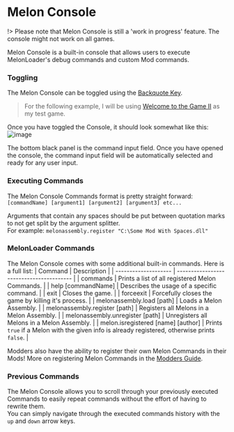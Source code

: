 # Melon Console

!> Please note that Melon Console is still a 'work in progress' feature. The console might not work on all games.

Melon Console is a built-in console that allows users to execute MelonLoader's debug commands and custom Mod commands.

### Toggling

The Melon Console can be toggled using the [Backquote Key](https://www.computerhope.com/jargon/b/backquot.htm).

> For the following example, I will be using [Welcome to the Game II](https://store.steampowered.com/app/720250/Welcome_to_the_Game_II/) as my test game.

Once you have toggled the Console, it should look somewhat like this:<br>
![image](https://user-images.githubusercontent.com/61495410/157124552-2ede1699-aa8e-4d9e-b842-e80da0323062.png)

The bottom black panel is the command input field. Once you have opened the console, the command input field will be automatically selected and ready for any user input.

### Executing Commands

The Melon Console Commands format is pretty straight forward: `[commandName] [argument1] [argument2] [argument3] etc...`

Arguments that contain any spaces should be put between quotation marks to not get split by the argument splitter.<br>
For example: `melonassembly.register "C:\Some Mod With Spaces.dll"`

### MelonLoader Commands

The Melon Console comes with some additional built-in commands. Here is a full list:
| Command              | Description                              |
| -------------------- | ---------------------------------------- |
| commands	| Prints a list of all registered Melon Commands. |
| help [commandName]	| Describes the usage of a specific command. |
| exit	| Closes the game. |
| forceexit	| Forcefully closes the game by killing it's process. |
| melonassembly.load [path]	| Loads a Melon Assembly. |
| melonassembly.register [path]	| Registers all Melons in a Melon Assembly. |
| melonassembly.unregister [path]	| Unregisters all Melons in a Melon Assembly. |
| melon.isregistered [name] \[author]	| Prints `true` if a Melon with the given info is already registered, otherwise prints `false`. |

Modders also have the ability to register their own Melon Commands in their Mods! More on registering Melon Commands in the [Modders Guide](modders/MelonConsoleModding.md).

### Previous Commands

The Melon Console allows you to scroll through your previously executed Commands to easily repeat commands without the effort of having to rewrite them.<br>
You can simply navigate through the executed commands history with the `up` and `down` arrow keys.
